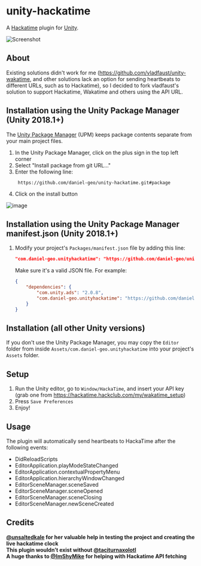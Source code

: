 # unity-hackatime

A [Hackatime](https://hackatime.hackclub.com/) plugin for [Unity](https://unity.com).

![Screenshot](https://github.com/user-attachments/assets/421a59c9-8375-4ffa-96ef-270ef149b4ae)

## About

Existing solutions didn't work for me (https://github.com/vladfaust/unity-wakatime, and other solutions lack an option for sending heartbeats to different URLs, such as to Hackatime), so I decided to fork vladfaust's solution to support Hackatime, Wakatime and others using the API URL.

## Installation using the Unity Package Manager (Unity 2018.1+)

The [Unity Package Manager](https://docs.unity3d.com/Packages/com.unity.package-manager-ui@1.8/manual/index.html) (UPM) keeps package contents separate from your main project files.

1. In the Unity Package Manager, click on the plus sign in the top left corner
2. Select "Install package from git URL..."
3. Enter the following line:
   ```
    https://github.com/daniel-geo/unity-hackatime.git#package
    ```
4. Click on the install button

![image](https://github.com/user-attachments/assets/73ef6434-1164-40fe-8c33-c8365f426382)





## Installation using the Unity Package Manager manifest.json (Unity 2018.1+)

1. Modify your project's `Packages/manifest.json` file by adding this line:

    ```json
    "com.daniel-geo.unityhackatime": "https://github.com/daniel-geo/unity-hackatime.git#package"
    ```

    Make sure it's a valid JSON file. For example:

    ```json
    {
        "dependencies": {
            "com.unity.ads": "2.0.8",
            "com.daniel-geo.unityhackatime": "https://github.com/daniel-geo/unity-hackatime.git#package"
        }
    }
    ```

## Installation (all other Unity versions)

If you don't use the Unity Package Manager, you may copy the `Editor` folder from inside `Assets/com.daniel-geo.unityhackatime` into your project's `Assets` folder.

## Setup

1. Run the Unity editor, go to `Window/HackaTime`, and insert your API key (grab one from https://hackatime.hackclub.com/my/wakatime_setup)
2. Press `Save Preferences`
3. Enjoy!

## Usage

The plugin will automatically send heartbeats to HackaTime after the following events:

* DidReloadScripts
* EditorApplication.playModeStateChanged
* EditorApplication.contextualPropertyMenu
* EditorApplication.hierarchyWindowChanged
* EditorSceneManager.sceneSaved
* EditorSceneManager.sceneOpened
* EditorSceneManager.sceneClosing
* EditorSceneManager.newSceneCreated

## Credits

__[@unsaltedkale](https://github.com/unsaltedkale) for her valuable help in testing the project and creating the live hackatime clock__  
__This plugin wouldn’t exist without [@taciturnaxolotl](https://github.com/taciturnaxolotl)__  
__A huge thanks to [@ImShyMike](https://github.com/ImShyMike) for helping with Hackatime API fetching__
